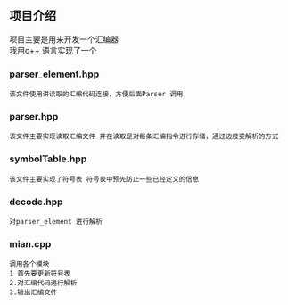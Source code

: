 ## 项目介绍
   项目主要是用来开发一个汇编器  
我用c++ 语言实现了一个 
### parser_element.hpp
    该文件使用讲读取的汇编代码连接，方便后面Parser 调用
### parser.hpp
    该文件主要实现读取汇编文件 并在读取是对每条汇编指令进行存储，通过边度变解析的方式
### symbolTable.hpp
    该文件主要实现了符号表 符号表中预先防止一些已经定义的信息
### decode.hpp 
    对parser_element 进行解析
### mian.cpp
    调用各个模块
    1 首先要更新符号表
    2.对汇编代码进行解析
    3.输出汇编文件